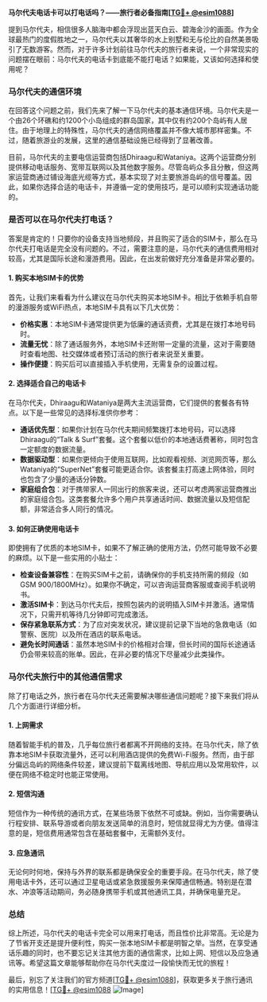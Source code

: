 **马尔代夫电话卡可以打电话吗？——旅行者必备指南[[TG💪+ @esim1088](https://t.me/s/esim1088)]**

提到马尔代夫，相信很多人脑海中都会浮现出蓝天白云、碧海金沙的画面。作为全球最热门的度假胜地之一，马尔代夫以其奢华的水上别墅和无与伦比的自然美景吸引了无数游客。然而，对于许多计划前往马尔代夫的旅行者来说，一个非常现实的问题摆在眼前：马尔代夫的电话卡到底能不能打电话？如果能，又该如何选择和使用呢？

### 马尔代夫的通信环境

在回答这个问题之前，我们先来了解一下马尔代夫的基本通信环境。马尔代夫是一个由26个环礁和约1200个小岛组成的群岛国家，其中仅有约200个岛屿有人居住。由于地理上的特殊性，马尔代夫的通信网络覆盖并不像大城市那样密集。不过，随着旅游业的发展，这里的通信基础设施已经得到了显著改善。

目前，马尔代夫的主要电信运营商包括Dhiraagu和Wataniya。这两个运营商分别提供移动电话服务、宽带互联网以及其他数字服务。尽管岛屿众多且分散，但这两家运营商通过铺设海底光缆等方式，基本实现了对主要旅游岛屿的信号覆盖。因此，如果你选择合适的电话卡，并遵循一定的使用技巧，是可以顺利实现通话功能的。

### 是否可以在马尔代夫打电话？

答案是肯定的！只要你的设备支持当地频段，并且购买了适合的SIM卡，那么在马尔代夫打电话是完全没有问题的。不过，需要注意的是，马尔代夫的通信费用相对较高，尤其是国际长途和漫游费用。因此，在出发前做好充分准备是非常必要的。

#### 1. 购买本地SIM卡的优势

首先，让我们来看看为什么建议在马尔代夫购买本地SIM卡。相比于依赖手机自带的漫游服务或WiFi热点，本地SIM卡具有以下几大优势：

- **价格实惠**：本地SIM卡通常提供更为低廉的通话资费，尤其是在拨打本地号码时。
- **流量无忧**：除了通话服务外，本地SIM卡还附带一定量的流量，这对于需要随时查看地图、社交媒体或者预订活动的旅行者来说至关重要。
- **操作便捷**：购买后可以直接插入手机使用，无需复杂的设置过程。

#### 2. 选择适合自己的电话卡

在马尔代夫，Dhiraagu和Wataniya是两大主流运营商，它们提供的套餐各有特点。以下是一些常见的选择标准供你参考：

- **通话优先型**：如果你计划在马尔代夫期间频繁拨打本地号码，可以选择Dhiraagu的“Talk & Surf”套餐。这个套餐以低价的本地通话费著称，同时包含一定额度的数据流量。
- **数据驱动型**：如果你更倾向于使用互联网，比如观看视频、浏览网页等，那么Wataniya的“SuperNet”套餐可能更适合你。该套餐主打高速上网体验，同时也包含了少量的通话分钟数。
- **家庭组合包**：对于携带家人一同出行的旅客来说，还可以考虑两家运营商推出的家庭组合包。这类套餐允许多个用户共享通话时间、数据流量以及短信配额，非常适合多人同行的情况。

#### 3. 如何正确使用电话卡

即使拥有了优质的本地SIM卡，如果不了解正确的使用方法，仍然可能导致不必要的麻烦。以下是一些实用的小贴士：

- **检查设备兼容性**：在购买SIM卡之前，请确保你的手机支持所需的频段（如GSM 900/1800MHz）。如果你不确定，可以咨询运营商客服或查阅手机说明书。
- **激活SIM卡**：到达马尔代夫后，按照包装内的说明插入SIM卡并激活。通常情况下，只需开机等待几分钟即可完成激活。
- **保存紧急联系方式**：为了应对突发状况，建议提前记录下当地的急救电话（如警察、医院）以及所在酒店的联系电话。
- **避免长时间通话**：虽然本地SIM卡的价格相对合理，但长时间的国际长途通话仍会带来较高的账单。因此，在非必要的情况下尽量减少此类操作。

### 马尔代夫旅行中的其他通信需求

除了打电话之外，旅行者在马尔代夫还需要解决哪些通信问题呢？接下来我们将从几个方面进行详细分析。

#### 1. 上网需求

随着智能手机的普及，几乎每位旅行者都离不开网络的支持。在马尔代夫，除了依靠本地SIM卡获取流量外，还可以利用酒店提供的免费Wi-Fi服务。然而，由于部分偏远岛屿的网络条件较差，建议提前下载离线地图、导航应用以及常用软件，以便在网络不稳定时也能正常使用。

#### 2. 短信沟通

短信作为一种传统的通讯方式，在某些场景下依然不可或缺。例如，当你需要确认行程安排、联系导游或者向朋友发送简单的消息时，短信就显得尤为方便。值得注意的是，短信费用通常包含在基础套餐中，无需额外支付。

#### 3. 应急通讯

无论何时何地，保持与外界的联系都是确保安全的重要手段。在马尔代夫，除了使用电话卡外，还可以通过卫星电话或紧急救援服务来保障通信畅通。特别是在潜水、冲浪等活动期间，务必随身携带手机或其他通讯工具，并确保电量充足。

### 总结

综上所述，马尔代夫的电话卡完全可以用来打电话，而且性价比非常高。无论是为了节省开支还是提升便利性，购买一张本地SIM卡都是明智之举。当然，在享受通话乐趣的同时，也不要忘记关注其他方面的通信需求，比如上网、短信以及应急通讯等。希望这篇文章能够帮助你在马尔代夫度过一段愉快而无忧的旅程！

最后，别忘了关注我们的官方频道[[TG💪+ @esim1088](https://t.me/s/esim1088)]，获取更多关于旅行通讯的实用信息！[[TG💪+ @esim1088](https://t.me/s/esim1088) ![Image](https://i.postimg.cc/4NQfJmqS/Snipaste-2025-05-13-00-14-12.png)]